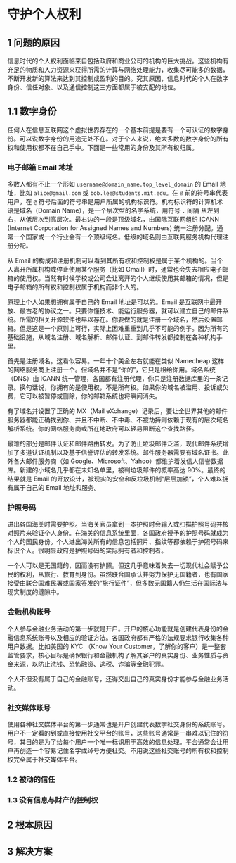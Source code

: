 # 守护个人权利

## 1 问题的原因

信息时代的个人权利面临来自包括政府和商业公司的机构的巨大挑战。这些机构有充足的物质和人力资源来获得所需的计算与网络处理能力，收集尽可能多的数据，不断开发新的算法来达到其控制或盈利的目的。究其原因，信息时代的个人在数字身份、信任对象、以及通信控制这三方面都属于被支配的地位。

## 1.1 数字身份

任何人在信息互联网这个虚拟世界存在的一个基本前提是要有一个可认证的数字身份。可以说数字身份的用途无处不在。对于个人来说，绝大多数的数字身份的所有权和使用权都不在自己手中。下面是一些常用的身份及其所有权归属。

### 电子邮箱 Email 地址

多数人都有不止一个形如 `username@domain_name.top_level_domain` 的 Email 地址，比如 `alice@gmail.com` 或 `bob.lee@students.mit.edu`。在 `@` 前的符号串代表用户，在 `@` 符号后面的符号串是用户所属的机构标识符。机构标识符的计算机术语是域名（Domain Name），是一个层次型的名字系统，用符号 `.` 间隔  从左到右，从低层次到高层次。最右边的一段是顶级域名，由国际互联网组织  ICANN (Internet Corporation for Assigned Names and Numbers) 统一注册分配。通常一个国家或一个行业会有一个顶级域名。低级的域名则由互联网服务机构代理注册分配。

从 Email 的构成和注册机制可以看到其所有权和控制权是属于某个机构的。当个人离开所属机构或停止使用某个服务（比如 Gmail）时，通常也会失去相应电子邮箱的使用权。当然有时候学校或公司会让离开的个人继续使用其邮箱的情况，但是电子邮箱的所有权和控制权属于机构而非个人的。

原理上个人如果想拥有属于自己的 Email 地址是可以的。Email 是互联网中最开放、最古老的协议之一。只要你懂技术、能运行服务器，就可以建立自己的邮件系统。所需的相关开源软件也早以存在。你要做的就是注册一个域名，然后设置邮箱。但是这是一个原则上可行，实际上困难重重到几乎不可能的例子。因为所有的基础设施，从域名注册、域名解析、邮件认证、到邮件转发都控制在各种机构手里。

首先是注册域名。这看似容易。一年十个美金左右就能在类似 Namecheap 这样的网络服务商上注册一个。但域名并不是“你的”，它只是租给你用。域名系统（DNS）由 ICANN 统一管理，各国都有注册代理，你只是注册数据库里的一条记录。换句话说，你拥有的是使用权，不是所有权。如果你的域名被滥用、投诉或欠费，它可以被暂停或删除，你的邮箱系统也将瞬间消失。

有了域名并设置了正确的 MX（Mail eXchange）记录后，要让全世界其他的邮件服务器都能正确找到你、并且不中断、不中毒、不被劫持则依赖于现有的层次域名解析系统。你的网络服务商或所在地政府可以轻易阻断这个查找路径。

最难的部分是邮件认证和邮件路由转发。为了防止垃圾邮件泛滥，现代邮件系统增加了多道认证机制以及基于信誉评估的转发系统。邮件服务器需要有域名证书。此外各大邮件服务商（如 Google、Microsoft、Yahoo）都维护着发信人信誉数据库。新建的小域名几乎都在未知名单里，被判垃圾邮件的概率高达 90%。最终的结果就是 Email 的开放设计，被现实的安全和反垃圾机制“层层加锁”，个人难以拥有属于自己的 Email 地址和服务。

### 护照号码

进出各国海关时需要护照。当海关官员拿到一本护照时会输入或扫描护照号码并核对照片来验证个人身份。在海关的信息系统里面，各国政府授予的护照号码就成为个人的国民身份。个人进出海关所有的信息包括照片、指纹等都依赖于护照号码来标识个人。很明显政府是护照号码的实际拥有者和控制者。

一个人可以是无国籍的，因而没有护照。但这几乎意味着失去一切现代社会赋予公民的权利，从旅行、教育到身份。虽然联合国承认并努力保护无国籍者，也有国家接受由联合国难民署或国家签发的“旅行证件”，但多数无国籍人仍生活在国际法与现实制度的缝隙中。

### 金融机构账号

个人参与金融业务活动的第一步就是开户。开户的核心功能就是创建代表身份的金融信息系统账号以及相应的验证方法。各国政府都有严格的法规要求银行收集各种用户数据。比如美国的 KYC （Know Your Customer，了解你的客户）是一整套监管要求，核心目标是确保银行和金融机构了解其客户的真实身份、业务性质与资金来源，以防止洗钱、恐怖融资、逃税、诈骗等金融犯罪。

个人不但没有属于自己的金融账号，还得交出自己的真实身份才能参与金融业务活动。

### 社交媒体账号

使用各种社交媒体平台的第一步通常也是开户创建代表数字社交身份的系统账号。用户不一定看的到或直接使用社交平台的账号，这些账号通常是一串难以记住的符号，其目的是为了给每个用户一个唯一标识用于高效的信息处理。平台通常会让用户再创造一个容易记住名字或绰号方便社交。不用说这些社交账号的所有权和控制权完全属于社交媒体平台。

### 1.2 被动的信任

### 1.3 没有信息与财产的控制权

## 2 根本原因

## 3 解决方案
